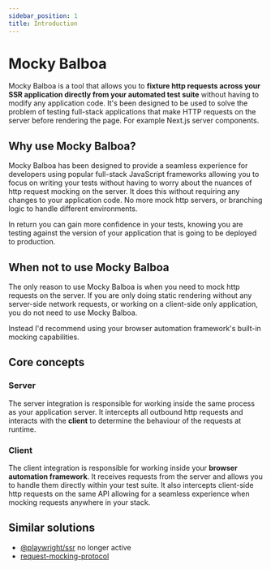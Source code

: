 ```yaml
---
sidebar_position: 1
title: Introduction
---
```


# Mocky Balboa

Mocky Balboa is a tool that allows you to __fixture http requests across your SSR application directly from your automated test suite__ without having to modify any application code. It's been designed to be used to solve the problem of testing full-stack applications that make HTTP requests on the server before rendering the page. For example Next.js server components.

## Why use Mocky Balboa?

Mocky Balboa has been designed to provide a seamless experience for developers using popular full-stack JavaScript frameworks allowing you to focus on writing your tests without having to worry about the nuances of http request mocking on the server. It does this without requiring any changes to your application code. No more mock http servers, or branching logic to handle different environments.

In return you can gain more confidence in your tests, knowing you are testing against the version of your application that is going to be deployed to production.

## When not to use Mocky Balboa

The only reason to use Mocky Balboa is when you need to mock http requests on the server. If you are only doing static rendering without any server-side network requests, or working on a client-side only application, you do not need to use Mocky Balboa.

Instead I'd recommend using your browser automation framework's built-in mocking capabilities.

## Core concepts

### Server

The server integration is responsible for working inside the same process as your application server. It intercepts all outbound http requests and interacts with the __client__ to determine the behaviour of the requests at runtime.

### Client

The client integration is responsible for working inside your __browser automation framework__. It receives requests from the server and allows you to handle them directly within your test suite. It also intercepts client-side http requests on the same API allowing for a seamless experience when mocking requests anywhere in your stack.

## Similar solutions

- [@playwright/ssr](https://github.com/playwright-community/ssr) no longer active
- [request-mocking-protocol](https://github.com/vitalets/request-mocking-protocol)
